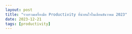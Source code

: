 ```yaml
---
layout: post
title: "รวบรวมเครื่องมือ Productivity ที่น่าสนใจในเดือนธันวาคม 2023"
date: 2023-12-21
tags: [productivity]
---
```

